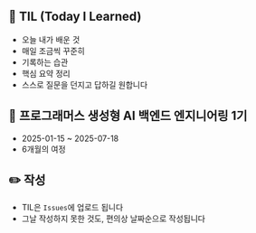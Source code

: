 ## 📝 TIL (Today I Learned)

- 오늘 내가 배운 것
- 매일 조금씩 꾸준히
- 기록하는 습관
- 핵심 요약 정리
- 스스로 질문을 던지고 답하길 원합니다

## 📌 프로그래머스 생성형 AI 백엔드 엔지니어링 1기

- 2025-01-15 ~ 2025-07-18
- 6개월의 여정

## ✏️ 작성

- TIL은 `Issues`에 업로드 됩니다
- 그날 작성하지 못한 것도, 편의상 날짜순으로 작성됩니다
